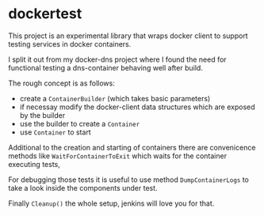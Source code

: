 # dockertest

This project is an experimental library that wraps docker client to support testing services in docker containers.

I split it out from my docker-dns project where I found the need for functional testing a dns-container behaving well after build.

The rough concept is as follows:
* create a ```ContainerBuilder``` (which takes basic parameters)
* if necessay modify the docker-client data structures which are exposed by the builder
* use the builder to create a ```Container```
* use ```Container``` to start

Additional to the creation and starting of containers there are convenicence methods like
```WaitForContainerToExit``` which waits for the container executing tests,

For debugging those tests it is useful to use method ```DumpContainerLogs``` to take a look inside the components under test.

Finally ```Cleanup()``` the whole setup, jenkins will love you for that. 
